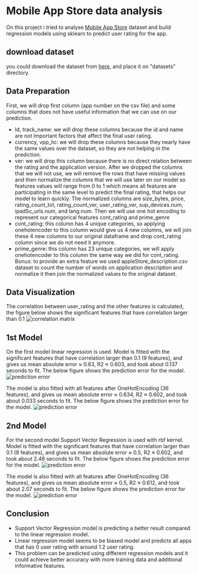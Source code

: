 # Mobile App Store data analysis

On this project i tried to analyse [Mobile App Store](https://www.kaggle.com/ramamet4/app-store-apple-data-set-10k-apps) dataset and build regression models using sklearn to predict user rating for the app.

## download dataset

you could download the dataset from [here](https://www.kaggle.com/ramamet4/app-store-apple-data-set-10k-apps), and place it on "datasets" directory.

## Data Preparation

First, we will drop first column (app number on the csv file) and some columns that does not have useful information that we can use on our prediction.

* Id, track_name: we will drop these columns because the id and name are not important factors that affect the final user rating.
* currency, vpp_lic: we will drop these columns because they nearly have the same values over the dataset, so they are not helping in the prediction.
* ver: we will drop this column because there is no direct relation between the rating and the application version.
After we dropped the columns that we will not use, we will remove the rows that have missing values and then normalize the columns that we will use later on our model so features values will range from 0 to 1 which means all features are participating in the same level to predict the final rating, that helps our model to learn quickly. The normalized columns are size_bytes, price, rating_count_tot, rating_count_ver, user_rating_ver, sup_devices.num, ipadSc_urls.num, and lang.num.
Then we will use one hot encoding to represent our categorical features cont_rating and prime_genre
* cont_rating: this column has 4 unique categories, so applying onehotencoder to this column would give us 4 new columns, we will join these 4 new columns to our original dataframe and drop cont_rating column since we do not need it anymore.
* prime_genre: this column has 23 unique categories, we will apply onehotencoder to this column the same way we did for cont_rating.
Bonus: to provide an extra feature we used appleStore_description.csv dataset to count the number of words on application description and normalize it then join the normalized values to the original dataset.

## Data Visualization

The correlation between user_rating and the other features is calculated, the figure below shows the significant features that have correlation larger than 0.1
![correlation matrix](imgs/Figure_2.png)

## 1st Model

On the first model linear regression is used.
Model is fitted with the significant features that have correlation larger than 0.1 (9 features), and gives us mean absolute error ≈ 0.63, R2 ≈ 0.603, and took about 0.137 seconds to fit.
The below figure shows the prediction error for the model.
![prediction error](imgs/predictionError_linearRegression_reducedData.png)

The model is also fitted with all features after OneHotEncoding (36 features), and gives us mean absolute error ≈ 0.634, R2 ≈ 0.602, and took about 0.033 seconds to fit.
The below figure shows the prediction error for the model.
![prediction error](imgs/predictionError_linearRegression_fullData.png)

## 2nd Model

For the second model Support Vector Regression is used with rbf kernel.
Model is fitted with the significant features that have correlation larger than 0.1 (9 features), and gives us mean absolute error ≈ 0.5, R2 ≈ 0.602, and took about 2.48 seconds to fit.
The below figure shows the prediction error for the model.
![prediction error](imgs/predictionError_SVR_rbf_reducedData.png)

The model is also fitted with all features after OneHotEncoding (36 features), and gives us mean absolute error ≈ 0.5, R2 ≈ 0.612, and took about 2.07 seconds to fit.
The below figure shows the prediction error for the model.
![prediction error](imgs/predictionError_SVR_rbf_fullData.png)

## Conclusion

* Support Vector Regression model is predicting a better result compared to the linear regression model.
* Linear regression model seems to be biased model and predicts all apps that has 0 user rating with around 1.2 user rating.
* This problem can be predicted using different regression models and it could achieve better accuracy with more training data and additional informative features.
